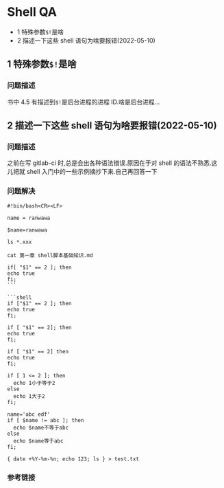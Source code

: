 # Shell QA

- 1 特殊参数`$!`是啥
- 2 描述一下这些 shell 语句为啥要报错(2022-05-10)

## 1 特殊参数`$!`是啥

### 问题描述

书中 4.5 有描述到`$!`是后台进程的进程 ID.啥是后台进程...

## 2 描述一下这些 shell 语句为啥要报错(2022-05-10)

### 问题描述

之前在写 gitlab-ci 时,总是会出各种语法错误.原因在于对 shell 的语法不熟悉.这儿把就 shell 入门中的一些示例摘抄下来.自己再回答一下

### 问题解决

```shell
#!bin/bash<CR><LF>
```

```shell
name = ranwawa
```

```shell
$name=ranwawa
```

```shell
ls *.xxx
```

```shell
cat 第一章 shell脚本基础知识.md
```

````shell
if[ "$1" == 2 ]; then
echo true
fi;
```

```shell
if ["$1" == 2 ]; then
echo true
fi;
````

```shell
if [ "$1" == 2]; then
echo true
fi;
```

```shell
if [ "$1" == 2] then
echo true
fi;
```

```shell
if [ 1 <= 2 ]; then
  echo 1小于等于2
else
  echo 1大于2
fi;
```

```shell
name='abc edf'
if [ $name != abc ]; then
  echo $name不等于abc
else
  echo $name等于abc
fi;
```

```shell
{ date +%Y-%m-%n; echo 123; ls } > test.txt
```

### 参考链接
